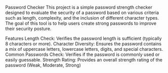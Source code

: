 Password Checker
This project is a simple password strength checker designed to evaluate the security of a password based on various criteria such as length, complexity, and the inclusion of different character types. The goal of this tool is to help users create strong passwords to improve their security posture.

Features
Length Check: Verifies the password length is sufficient (typically 8 characters or more).
Character Diversity: Ensures the password contains a mix of uppercase letters, lowercase letters, digits, and special characters.
Common Passwords Check: Verifies if the password is commonly used or easily guessable.
Strength Rating: Provides an overall strength rating of the password (Weak, Moderate, Strong)
